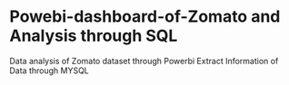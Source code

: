 # Powebi-dashboard-of-Zomato and Analysis through SQL
Data analysis of Zomato dataset through Powerbi
Extract Information of Data through MYSQL
